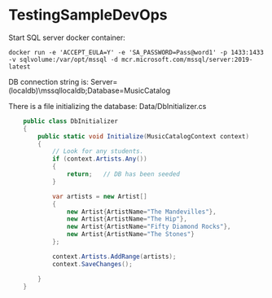# TestingSampleDevOps

Start SQL server docker container:

```
docker run -e 'ACCEPT_EULA=Y' -e 'SA_PASSWORD=Pass@word1' -p 1433:1433 -v sqlvolume:/var/opt/mssql -d mcr.microsoft.com/mssql/server:2019-latest
```

DB connection string is: 
Server=(localdb)\\mssqllocaldb;Database=MusicCatalog

There is a file initializing the database: Data/DbInitializer.cs

```C#
    public class DbInitializer
    {
        public static void Initialize(MusicCatalogContext context)
        {
            // Look for any students.
            if (context.Artists.Any())
            {
                return;   // DB has been seeded
            }

            var artists = new Artist[]
            {
                new Artist{ArtistName="The Mandevilles"},
                new Artist{ArtistName="The Hip"},
                new Artist{ArtistName="Fifty Diamond Rocks"},
                new Artist{ArtistName="The Stones"}
            };

            context.Artists.AddRange(artists);
            context.SaveChanges();

        }
    }
```

